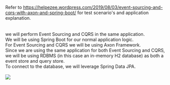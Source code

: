 Refer to https://helpezee.wordpress.com/2019/08/03/event-sourcing-and-cqrs-with-axon-and-spring-boot/ for test scenario's and application explanation.
<br/>
<br/>
<br/>
we will perform Event Sourcing and CQRS in the same application.
<br/>
We will be using Spring Boot for our normal application logic.
<br/>
For Event Sourcing and CQRS we will be using Axon Framework.
<br/>
Since we are using the same application for both Event Sourcing and CQRS, we will be using RDBMS (in this case an in-memory H2 database) as both a event store and query store.
<br/>
To connect to the database, we will leverage Spring Data JPA.
<br/>
<br/>
<img  src="https://helpezee.files.wordpress.com/2019/08/image-6.png"/>
